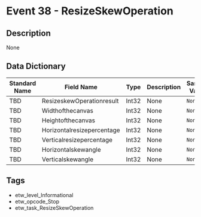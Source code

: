 # Event 38 - ResizeSkewOperation

## Description
None

## Data Dictionary
|Standard Name|Field Name|Type|Description|Sample Value|
|---|---|---|---|---|
|TBD|ResizeskewOperationresult|Int32|None|`None`|
|TBD|Widthofthecanvas|Int32|None|`None`|
|TBD|Heightofthecanvas|Int32|None|`None`|
|TBD|Horizontalresizepercentage|Int32|None|`None`|
|TBD|Verticalresizepercentage|Int32|None|`None`|
|TBD|Horizontalskewangle|Int32|None|`None`|
|TBD|Verticalskewangle|Int32|None|`None`|

## Tags
* etw_level_Informational
* etw_opcode_Stop
* etw_task_ResizeSkewOperation